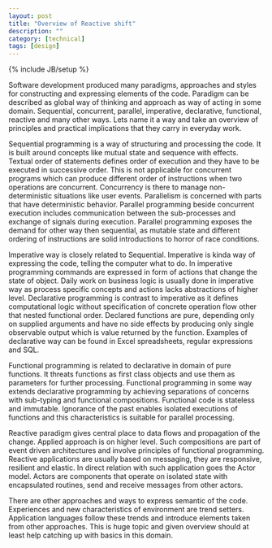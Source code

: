 ```yaml
---
layout: post
title: "Overview of Reactive shift"
description: ""
category: [technical]
tags: [design]
---
```

{% include JB/setup %}

Software development produced many paradigms, approaches and styles for constructing and expressing elements of the code. Paradigm can be described as global way of thinking and approach as way of acting in some domain. Sequential, concurrent, parallel, imperative, declarative, functional, reactive and many other ways. Lets name it a way and take an overview of principles and practical implications that they carry in everyday work.

Sequential programming is a way of structuring and processing the code. It is built around concepts like mutual state and sequence with effects. Textual order of statements defines order of execution and they have to be executed in successive order. This is not applicable for concurrent programs which can produce different order of instructions when two operations are concurrent. Concurrency is there to manage non-deterministic situations like user events. Parallelism is concerned with parts that have deterministic behavior. Parallel programming beside concurrent execution includes communication between the sub-processes and exchange of signals during execution. Parallel programming exposes the demand for other way then sequential, as mutable state and different ordering of instructions are solid introductions to horror of race conditions.

Imperative way is closely related to Sequential. Imperative is kinda way of expressing the code, telling the computer what to do. In imperative programming commands are expressed in form of actions that change the state of object. Daily work on business logic is usually done in imperative way as process specific concepts and actions lacks abstractions of higher level. Declarative programming is contrast to imperative as it defines computational logic without specification of concrete operation flow other that nested functional order. Declared functions are pure, depending only on supplied arguments and have no side effects by producing only single observable output which is value returned by the function. Examples of declarative way can be found in Excel spreadsheets, regular expressions and SQL.

Functional programming is related to declarative in domain of pure functions. It threats functions as first class objects and use them as parameters for further processing. Functional programming in some way extends declarative programming by achieving separations of concerns with sub-typing and functional compositions. Functional code is stateless and immutable. Ignorance of the past enables isolated executions of functions and this characteristics is suitable for parallel processing.

Reactive paradigm gives central place to data flows and propagation of the change. Applied approach is on higher level. Such compositions are part of event driven architectures and involve principles of functional programming. Reactive applications are usually based on messaging, they are responsive, resilient and elastic. In direct relation with such application goes the Actor model. Actors are components that operate on isolated state with encapsulated routines, send and receive messages from other actors.

There are other approaches and ways to express semantic of the code. Experiences and new characteristics of environment are trend setters. Application languages follow these trends and introduce elements taken from other approaches. This is huge topic and given overview should at least help catching up with basics in this domain.